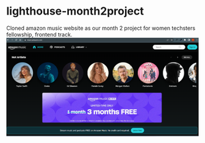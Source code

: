 # lighthouse-month2project
Cloned amazon music website as our month 2 project for women techsters fellowship, frontend track.
![Screenshot of website](images/amazon.png)
